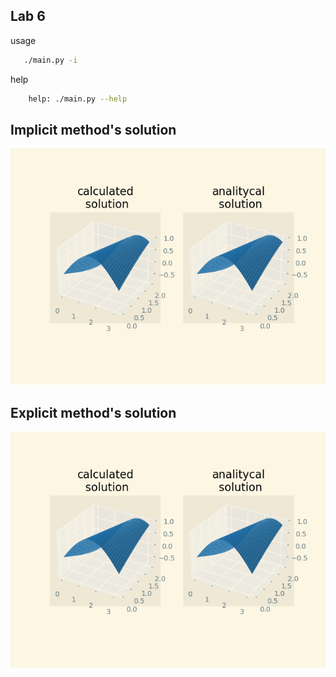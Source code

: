 
## Lab 6


usage
```bash
   ./main.py -i
```
help
```bash
    help: ./main.py --help
```

<h2> Implicit method's solution</h2>

![Alt text](lab_6_0.png)

<h2> Explicit method's solution</h2>

![Alt text](lab_6_1.png)
